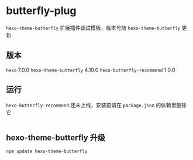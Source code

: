 # butterfly-plug
`hexo-theme-butterfly` 扩展插件调试模板，版本号随 `hexo-theme-butterfly` 更新

## 版本
`hexo` 7.0.0
`hexo-theme-butterfly` 4.10.0
`hexo-butterfly-recommend` 1.0.0

## 运行
`hexo-butterfly-recommend` 还未上线，安装前请在 `package.json` 的依赖里删除它
```shell
```

## hexo-theme-butterfly 升级
```shell
npm update hexo-theme-butterfly
```